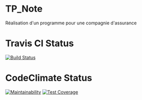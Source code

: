 # TP_Note
Réalisation d'un programme pour une compagnie d'assurance

# Travis CI Status
[![Build Status](https://travis-ci.org/Asardex/TP_Note.svg?branch=master)](https://travis-ci.org/Asardex/TP_Note)

# CodeClimate Status
[![Maintainability](https://api.codeclimate.com/v1/badges/7234032d45b617b81d0c/maintainability)](https://codeclimate.com/github/Asardex/TP_Note/maintainability)
[![Test Coverage](https://api.codeclimate.com/v1/badges/7234032d45b617b81d0c/test_coverage)](https://codeclimate.com/github/Asardex/TP_Note/test_coverage)